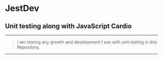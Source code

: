 JestDev
===========


Unit testing along with JavaScript Cardio
-------
***
> I am storing any growth and development I see with unit testing in this Repository.
***
